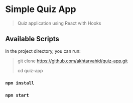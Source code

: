 # Simple Quiz App

> Quiz application using React with Hooks

## Available Scripts

In the project directory, you can run:
> git clone https://github.com/akhtarvahid/quiz-app.git
> 
> cd quiz-app
### `npm install`

### `npm start`
